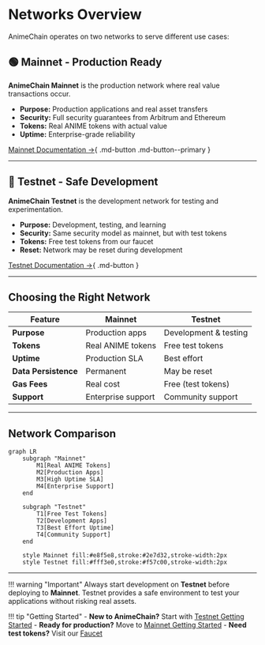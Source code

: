 # Networks Overview

AnimeChain operates on two networks to serve different use cases:

## 🟢 Mainnet - Production Ready

**AnimeChain Mainnet** is the production network where real value transactions occur.

- **Purpose:** Production applications and real asset transfers
- **Security:** Full security guarantees from Arbitrum and Ethereum
- **Tokens:** Real ANIME tokens with actual value
- **Uptime:** Enterprise-grade reliability

[Mainnet Documentation →](mainnet/getting-started.md){ .md-button .md-button--primary }

---

## 🧪 Testnet - Safe Development

**AnimeChain Testnet** is the development network for testing and experimentation.

- **Purpose:** Development, testing, and learning
- **Security:** Same security model as mainnet, but with test tokens
- **Tokens:** Free test tokens from our faucet
- **Reset:** Network may be reset during development

[Testnet Documentation →](testnet/getting-started.md){ .md-button }

---

## Choosing the Right Network

| Feature | Mainnet | Testnet |
|---------|---------|---------|
| **Purpose** | Production apps | Development & testing |
| **Tokens** | Real ANIME tokens | Free test tokens |
| **Uptime** | Production SLA | Best effort |
| **Data Persistence** | Permanent | May be reset |
| **Gas Fees** | Real cost | Free (test tokens) |
| **Support** | Enterprise support | Community support |

---

## Network Comparison

```mermaid
graph LR
    subgraph "Mainnet"
        M1[Real ANIME Tokens]
        M2[Production Apps]
        M3[High Uptime SLA]
        M4[Enterprise Support]
    end
    
    subgraph "Testnet"
        T1[Free Test Tokens]
        T2[Development Apps]
        T3[Best Effort Uptime]
        T4[Community Support]
    end
    
    style Mainnet fill:#e8f5e8,stroke:#2e7d32,stroke-width:2px
    style Testnet fill:#fff3e0,stroke:#f57c00,stroke-width:2px
```

---

!!! warning "Important"
    Always start development on **Testnet** before deploying to **Mainnet**. Testnet provides a safe environment to test your applications without risking real assets.

!!! tip "Getting Started"
    - **New to AnimeChain?** Start with [Testnet Getting Started](testnet/getting-started.md)
    - **Ready for production?** Move to [Mainnet Getting Started](mainnet/getting-started.md)
    - **Need test tokens?** Visit our [Faucet](testnet/faucet.md) 